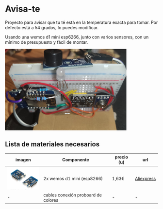 # Avisa-te

Proyecto para avisar que tu té está en la temperatura exacta para tomar. Por defecto está a 54 grados, lo puedes modificar. 

Usando una wemos d1 mini esp6266, junto con varios sensores, con un mínimo de presupuesto y fácil de montar.

<img src="./images/avisa-te.jpg" width="400"> 

## Lista de materiales necesarios

imagen | Componente |  precio (u) | url
------- |------------- |------- | --------
<img src="./images/components/wemos-d1-mini.png" width="120"> | 2x wemos d1 mini (esp8266) |  1,63€  | [Aliexpress](https://es.aliexpress.com/item/32958591238.html?spm=a2g0s.9042311.0.0.274263c01DRJqH)
- | cables conexión proboard de colores | - | -
